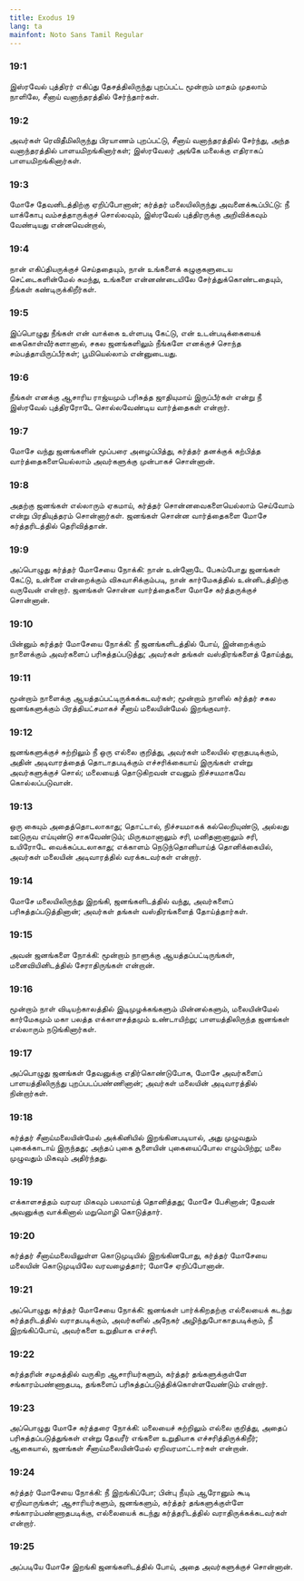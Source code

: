 ```yaml
---
title: Exodus 19
lang: ta
mainfont: Noto Sans Tamil Regular
---
```


###  19:1

இஸ்ரவேல் புத்திரர் எகிப்து தேசத்திலிருந்து புறப்பட்ட மூன்றாம் மாதம் முதலாம் நாளிலே, சீனாய் வனாந்தரத்தில் சேர்ந்தார்கள்.

###  19:2

அவர்கள் ரெவிதீமிலிருந்து பிரயாணம் புறப்பட்டு, சீனாய் வனாந்தரத்தில் சேர்ந்து, அந்த வனாந்தரத்தில் பாளயமிறங்கினார்கள்; இஸ்ரவேலர் அங்கே மலைக்கு எதிராகப் பாளயமிறங்கினார்கள்.

###  19:3

மோசே தேவனிடத்திற்கு ஏறிப்போனான்; கர்த்தர் மலையிலிருந்து அவனைக்கூப்பிட்டு: நீ யாக்கோபு வம்சத்தாருக்குச் சொல்லவும், இஸ்ரவேல் புத்திரருக்கு அறிவிக்கவும் வேண்டியது என்னவென்றால்,

###  19:4

நான் எகிப்தியருக்குச் செய்ததையும், நான் உங்களைக் கழுகுகளுடைய செட்டைகளின்மேல் சுமந்து, உங்களை என்னண்டையிலே சேர்த்துக்கொண்டதையும், நீங்கள் கண்டிருக்கிறீர்கள்.

###  19:5

இப்பொழுது நீங்கள் என் வாக்கை உள்ளபடி கேட்டு, என் உடன்படிக்கையைக் கைகொள்வீர்களானால், சகல ஜனங்களிலும் நீங்களே எனக்குச் சொந்த சம்பத்தாயிருப்பீர்கள்; பூமியெல்லாம் என்னுடையது.

###  19:6

நீங்கள் எனக்கு ஆசாரிய ராஜ்யமும் பரிசுத்த ஜாதியுமாய் இருப்பீர்கள் என்று நீ இஸ்ரவேல் புத்திரரோடே சொல்லவேண்டிய வார்த்தைகள் என்றார்.

###  19:7

மோசே வந்து ஜனங்களின் மூப்பரை அழைப்பித்து, கர்த்தர் தனக்குக் கற்பித்த வார்த்தைகளையெல்லாம் அவர்களுக்கு முன்பாகச் சொன்னான்.

###  19:8

அதற்கு ஜனங்கள் எல்லாரும் ஏகமாய், கர்த்தர் சொன்னவைகளையெல்லாம் செய்வோம் என்று பிரதியுத்தரம் சொன்னார்கள். ஜனங்கள் சொன்ன வார்த்தைகளை மோசே கர்த்தரிடத்தில் தெரிவித்தான்.

###  19:9

அப்பொழுது கர்த்தர் மோசேயை நோக்கி: நான் உன்னோடே பேசும்போது ஜனங்கள் கேட்டு, உன்னை என்றைக்கும் விசுவாசிக்கும்படி, நான் கார்மேகத்தில் உன்னிடத்திற்கு வருவேன் என்றார். ஜனங்கள் சொன்ன வார்த்தைகளை மோசே கர்த்தருக்குச் சொன்னான்.

###  19:10

பின்னும் கர்த்தர் மோசேயை நோக்கி: நீ ஜனங்களிடத்தில் போய், இன்றைக்கும் நாளைக்கும் அவர்களைப் பரிசுத்தப்படுத்து; அவர்கள் தங்கள் வஸ்திரங்களைத் தோய்த்து,

###  19:11

மூன்றாம் நாளைக்கு ஆயத்தப்பட்டிருக்கக்கடவர்கள்; மூன்றாம் நாளில் கர்த்தர் சகல ஜனங்களுக்கும் பிரத்தியட்சமாகச் சீனாய் மலையின்மேல் இறங்குவார்.

###  19:12

ஜனங்களுக்குச் சுற்றிலும் நீ ஒரு எல்லை குறித்து, அவர்கள் மலையில் ஏறாதபடிக்கும், அதின் அடிவாரத்தைத் தொடாதபடிக்கும் எச்சரிக்கையாய் இருங்கள் என்று அவர்களுக்குச் சொல்; மலையைத் தொடுகிறவன் எவனும் நிச்சயமாகவே கொல்லப்படுவான்.

###  19:13

ஒரு கையும் அதைத்தொடலாகாது; தொட்டால், நிச்சயமாகக் கல்லெறியுண்டு, அல்லது ஊடுருவ எய்யுண்டு சாகவேண்டும்; மிருகமானாலும் சரி, மனிதனானாலும் சரி, உயிரோடே வைக்கப்படலாகாது; எக்காளம் நெடுந்தொனியாய்த் தொனிக்கையில், அவர்கள் மலையின் அடிவாரத்தில் வரக்கடவர்கள் என்றார்.

###  19:14

மோசே மலையிலிருந்து இறங்கி, ஜனங்களிடத்தில் வந்து, அவர்களைப் பரிசுத்தப்படுத்தினான்; அவர்கள் தங்கள் வஸ்திரங்களைத் தோய்த்தார்கள்.

###  19:15

அவன் ஜனங்களை நோக்கி: மூன்றாம் நாளுக்கு ஆயத்தப்பட்டிருங்கள், மனைவியினிடத்தில் சேராதிருங்கள் என்றான்.

###  19:16

மூன்றாம் நாள் விடியற்காலத்தில் இடிமுழக்கங்களும் மின்னல்களும், மலையின்மேல் கார்மேகமும் மகா பலத்த எக்காளசத்தமும் உண்டாயிற்று; பாளயத்திலிருந்த ஜனங்கள் எல்லாரும் நடுங்கினார்கள்.

###  19:17

அப்பொழுது ஜனங்கள் தேவனுக்கு எதிர்கொண்டுபோக, மோசே அவர்களைப் பாளயத்திலிருந்து புறப்படப்பண்ணினான்; அவர்கள் மலையின் அடிவாரத்தில் நின்றார்கள்.

###  19:18

கர்த்தர் சீனாய்மலையின்மேல் அக்கினியில் இறங்கினபடியால், அது முழுவதும் புகைக்காடாய் இருந்தது; அந்தப் புகை சூளையின் புகையைப்போல எழும்பிற்று; மலை முழுவதும் மிகவும் அதிர்ந்தது.

###  19:19

எக்காளசத்தம் வரவர மிகவும் பலமாய்த் தொனித்தது; மோசே பேசினான்; தேவன் அவனுக்கு வாக்கினால் மறுமொழி கொடுத்தார்.

###  19:20

கர்த்தர் சீனாய்மலையிலுள்ள கொடுமுடியில் இறங்கினபோது, கர்த்தர் மோசேயை மலையின் கொடுமுடியிலே வரவழைத்தார்; மோசே ஏறிப்போனான்.

###  19:21

அப்பொழுது கர்த்தர் மோசேயை நோக்கி: ஜனங்கள் பார்க்கிறதற்கு எல்லையைக் கடந்து கர்த்தரிடத்தில் வராதபடிக்கும், அவர்களில் அநேகர் அழிந்துபோகாதபடிக்கும், நீ இறங்கிப்போய், அவர்களை உறுதியாக எச்சரி.

###  19:22

கர்த்தரின் சமுகத்தில் வருகிற ஆசாரியர்களும், கர்த்தர் தங்களுக்குள்ளே சங்காரம்பண்ணாதபடி, தங்களைப் பரிசுத்தப்படுத்திக்கொள்ளவேண்டும் என்றார்.

###  19:23

அப்பொழுது மோசே கர்த்தரை நோக்கி: மலையைச் சுற்றிலும் எல்லை குறித்து, அதைப் பரிசுத்தப்படுத்துங்கள் என்று தேவரீர் எங்களை உறுதியாக எச்சரித்திருக்கிறீர்; ஆகையால், ஜனங்கள் சீனாய்மலையின்மேல் ஏறிவரமாட்டார்கள் என்றான்.

###  19:24

கர்த்தர் மோசேயை நோக்கி: நீ இறங்கிப்போ; பின்பு நீயும் ஆரோனும் கூடி ஏறிவாருங்கள்; ஆசாரியர்களும், ஜனங்களும், கர்த்தர் தங்களுக்குள்ளே சங்காரம்பண்ணாதபடிக்கு, எல்லையைக் கடந்து கர்த்தரிடத்தில் வராதிருக்கக்கடவர்கள் என்றார்.

###  19:25

அப்படியே மோசே இறங்கி ஜனங்களிடத்தில் போய், அதை அவர்களுக்குச் சொன்னான்.

